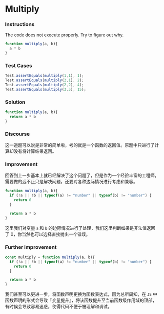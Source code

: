 # Multiply

### Instructions

The code does not execute properly. Try to figure out why.

```js
function multiply(a, b){
  a * b
}
```

### Test Cases

```js
Test.assertEquals(multiply(1,1), 1);
Test.assertEquals(multiply(2,1), 2);
Test.assertEquals(multiply(2,2), 4);
Test.assertEquals(multiply(3,5), 15);
```

### Solution

```js
function multiply(a, b){
  return a * b
}
```

### Discourse

这一道题可以说是非常的简单啦，考的就是一个函数的返回值。原题中只进行了计算却没有将计算结果返回。

### Improvement

回答到上一步基本上就已经解决了这个问题了，但是作为一个经验丰富的工程师，需要做的远不止只是解决问题，还要对各种边际情况进行考虑和兼容。

```js
function multiply(a, b){
  if (!a || !b || typeof(a) != "number" || typeof(b) != "number") {
    return 0
  }

  return a * b
}
```

这里我们对变量 `a` 和 `b` 的边际情况进行了处理，我们这里判断如果是非法值返回了 0，你当然也可以选择直接抛出一个错误。

### Further improvement

```js
const multiply = function multiply(a, b){
  if (!a || !b || typeof(a) != "number" || typeof(b) != "number") {
    return 0
  }

  return a * b
}
```

我们甚至可以更进一步，将函数声明更换为函数表达式，因为总所周知，在 `JS` 中函数声明的形式会导致『变量提升』，将该函数提升至当前函数级作用域的顶部，有时候会导致容易迷惑，使得代码不便于被理解和调试。
